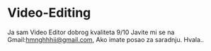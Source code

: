 # Video-Editing
Ja sam Video Editor dobrog kvaliteta 9/10
Javite mi se na Gmail:hmnghhhii@gmail.com, Ako imate posao za saradnju.
Hvala..
